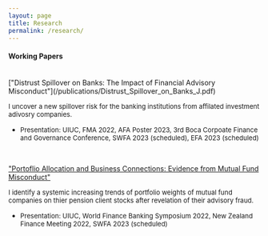 ```yaml
---
layout: page
title: Research
permalink: /research/
---
```


#### **Working Papers** <br>
<br>
 ["Distrust Spillover on Banks: The Impact of Financial Advisory Misconduct"](/publications/Distrust_Spillover_on_Banks_J.pdf)

   <font size="2">I uncover a new spillover risk for the banking institutions from affilated investment adivosry companies.</font>
   * <font size="2"> Presentation: UIUC, FMA 2022, AFA Poster 2023, 3rd Boca Corpoate Finance and Governance Conference, SWFA 2023 (scheduled), EFA 2023 (scheduled)</font>

<br>

 ["Portoflio Allocation and Business Connections: Evidence from Mutual Fund Misconduct"]()

   <font size="2">I identify a systemic increasing trends of portfolio weights of mutual fund companies on thier pension client stocks after revelation of their advisory fraud.</font>
   * <font size="2"> Presentation: UIUC, World Finance Banking Symposium 2022, New Zealand Finance Meeting 2022, SWFA 2023 (scheduled)</font>

